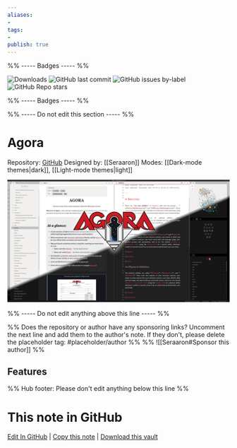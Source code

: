 ```yaml
---
aliases:
- 
tags: 
- 
publish: true
---
```


%% ----- Badges ----- %%

![Downloads](https://img.shields.io/badge/downloads-6279-573E7A?style=for-the-badge&logo=)
![GitHub last commit](https://img.shields.io/github/last-commit/Seraaron/agora-obsidian-theme?color=573E7A&label=last%20update&logo=github&style=for-the-badge)
![GitHub issues by-label](https://img.shields.io/github/issues/Seraaron/agora-obsidian-theme/help%20wanted?color=573E7A&logo=github&style=for-the-badge) 
![GitHub Repo stars](https://img.shields.io/github/stars/Seraaron/agora-obsidian-theme?color=573E7A&logo=github&style=for-the-badge)

%% ----- Badges ----- %%

%% ----- Do not edit this section ----- %%

# Agora

Repository: [GitHub](https://github.com/Seraaron/agora-obsidian-theme)
Designed by: [[Seraaron]]
Modes: [[Dark-mode themes|dark]], [[Light-mode themes|light]]



![screenshot](https://github.com/Seraaron/agora-obsidian-theme/raw/main/agora-theme-preview.png)

%% ----- Do not edit anything above this line ----- %% 

%% Does the repository or author have any sponsoring links? Uncomment the next line and add them to the author's note. If they don't, please delete the placeholder tag: #placeholder/author %%
%% ![[Seraaron#Sponsor this author]] %%


## Features



%% Hub footer: Please don't edit anything below this line %%

# This note in GitHub

<span class="git-footer">[Edit In GitHub](https://github.dev/obsidian-community/obsidian-hub/blob/main/02%20-%20Community%20Expansions/02.05%20All%20Community%20Expansions/Themes/Agora.md "git-hub-edit-note") | [Copy this note](https://raw.githubusercontent.com/obsidian-community/obsidian-hub/main/02%20-%20Community%20Expansions/02.05%20All%20Community%20Expansions/Themes/Agora.md "git-hub-copy-note") | [Download this vault](https://github.com/obsidian-community/obsidian-hub/archive/refs/heads/main.zip "git-hub-download-vault") </span>

